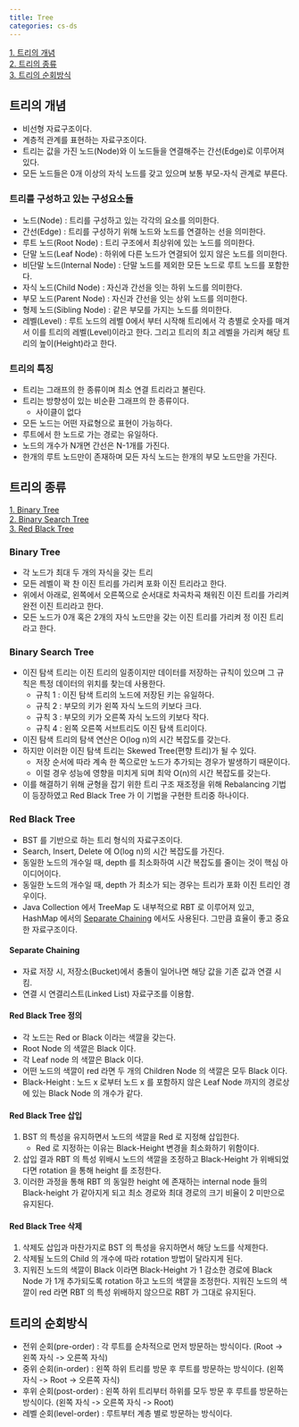 ```yaml
---
title: Tree
categories: cs-ds
---
```


[1. 트리의 개념](#트리의-개념)  
[2. 트리의 종류](#트리의-종류)  
[3. 트리의 순회방식](#트리의-순회방식)

## 트리의 개념
+ 비선형 자료구조이다.
+ 계층적 관계를 표현하는 자료구조이다.
+ 트리는 값을 가진 노드(Node)와 이 노드들을 연결해주는 간선(Edge)로 이루어져 있다.
+ 모든 노드들은 0개 이상의 자식 노드를 갖고 있으며 보통 부모-자식 관계로 부른다.

### 트리를 구성하고 있는 구성요소들
+ 노드(Node) : 트리를 구성하고 있는 각각의 요소를 의미한다.
+ 간선(Edge) : 트리를 구성하기 위해 노드와 노드를 연결하는 선을 의미한다.
+ 루트 노드(Root Node) : 트리 구조에서 최상위에 있는 노드를 의미한다.
+ 단말 노드(Leaf Node) : 하위에 다른 노드가 연결되어 있지 않은 노드를 의미한다.
+ 비단말 노드(Internal Node) : 단말 노드를 제외한 모든 노드로 루트 노드를 포함한다.
+ 자식 노드(Child Node) : 자신과 간선을 잇는 하위 노드를 의미한다.
+ 부모 노드(Parent Node) : 자신과 간선을 잇는 상위 노드를 의미한다.
+ 형제 노드(Sibling Node) : 같은 부모를 가지는 노드를 의미한다.
+ 레벨(Level) : 루트 노드의 레벨 0에서 부터 시작해 트리에서 각 층별로 숫자를 매겨서 이를 트리의 레벨(Level)이라고 한다.
그리고 트리의 최고 레벨을 가리켜 해당 트리의 높이(Height)라고 한다.

### 트리의 특징
+ 트리는 그래프의 한 종류이며 최소 연결 트리라고 불린다.
+ 트리는 방향성이 있는 비순환 그래프의 한 종류이다.
    + 사이클이 없다
+ 모든 노드는 어떤 자료형으로 표현이 가능하다.
+ 루트에서 한 노드로 가는 경로는 유일하다.
+ 노드의 개수가 N개면 간선은 N-1개를 가진다.
+ 한개의 루트 노드만이 존재하며 모든 자식 노드는 한개의 부모 노드만을 가진다.

## 트리의 종류
[1. Binary Tree](#Binary-Tree)  
[2. Binary Search Tree](#Binary-Search-Tree)  
[3. Red Black Tree](#Red-Black-Tree)

### Binary Tree
+ 각 노드가 최대 두 개의 자식을 갖는 트리
+ 모든 레벨이 꽉 찬 이진 트리를 가리켜 포화 이진 트리라고 한다.
+ 위에서 아래로, 왼쪽에서 오른쪽으로 순서대로 차곡차곡 채워진 이진 트리를 가리켜 완전 이진 트리라고 한다.
+ 모든 노드가 0개 혹은 2개의 자식 노드만을 갖는 이진 트리를 가리켜 정 이진 트리라고 한다.

### Binary Search Tree
+ 이진 탐색 트리는 이진 트리의 일종이지만 데이터를 저장하는 규칙이 있으며 그 규칙은 특정 데이터의 위치를 찾는데 사용한다.
  + 규칙 1 : 이진 탐색 트리의 노드에 저장된 키는 유일하다.
  + 규칙 2 : 부모의 키가 왼쪽 자식 노드의 키보다 크다.
  + 규칙 3 : 부모의 키가 오른쪽 자식 노드의 키보다 작다.
  + 규칙 4 : 왼쪽 오른쪽 서브트리도 이진 탐색 트리이다.
+ 이진 탐색 트리의 탐색 연산은 O(log n)의 시간 복잡도를 갖는다.
+ 하지만 이러한 이진 탐색 트리는 Skewed Tree(편향 트리)가 될 수 있다.
    + 저장 순서에 따라 계속 한 쪽으로만 노드가 추가되는 경우가 발생하기 때문이다.
    + 이럴 경우 성능에 영향을 미치게 되며 최악 O(n)의 시간 복잡도를 갖는다.
+ 이를 해결하기 위해 균형을 잡기 위한 트리 구조 재조정을 위해 Rebalancing 기법이 등장하였고 
Red Black Tree 가 이 기법을 구현한 트리중 하나이다.

### Red Black Tree
+ BST 를 기반으로 하는 트리 형식의 자료구조이다.
+ Search, Insert, Delete 에 O(log n)의 시간 복잡도를 가진다.
+ 동일한 노드의 개수일 때, depth 를 최소화하여 시간 복잡도를 줄이는 것이 핵심 아이디어이다.
+ 동일한 노드의 개수일 때, depth 가 최소가 되는 경우는 트리가 포화 이진 트리인 경우이다.
+ Java Collection 에서 TreeMap 도 내부적으로 RBT 로 이루어져 있고, HashMap 에서의 [Separate Chaining](#Separate-Chaining) 에서도 사용된다.
그만큼 효율이 좋고 중요한 자료구조이다.

#### Separate Chaining
+ 자료 저장 시, 저장소(Bucket)에서 충돌이 일어나면 해당 값을 기존 값과 연결 시킴.
+ 연결 시 연결리스트(Linked List) 자료구조를 이용함.

#### Red Black Tree 정의
+ 각 노드는 Red or Black 이라는 색깔을 갖는다.
+ Root Node 의 색깔은 Black 이다.
+ 각 Leaf node 의 색깔은 Black 이다.
+ 어떤 노드의 색깔이 red 라면 두 개의 Children Node 의 색깔은 모두 Black 이다.
+ Black-Height : 노드 x 로부터 노드 x 를 포함하지 않은 Leaf Node 까지의 경로상에 있는 Black Node 의 개수가 같다.

#### Red Black Tree 삽입
1. BST 의 특성을 유지하면서 노드의 색깔을 Red 로 지정해 삽입한다.
    + Red 로 지정하는 이유는 Black-Height 변경을 최소화하기 위함이다.
2. 삽입 결과 RBT 의 특성 위배시 노드의 색깔을 조정하고 Black-Height 가 위배되었다면 rotation 을 통해 height 를 조정한다.
3. 이러한 과정을 통해 RBT 의 동일한 height 에 존재하는 internal node 들의 Black-height 가 같아지게 되고
최소 경로와 최대 경로의 크기 비율이 2 미만으로 유지된다.

#### Red Black Tree 삭제
1. 삭제도 삽입과 마찬가지로 BST 의 특성을 유지하면서 해당 노드를 삭제한다.
2. 삭제될 노드의 Child 의 개수에 따라 rotation 방법이 달라지게 된다.
3. 지워진 노드의 색깔이 Black 이라면 Black-Height 가 1 감소한 경로에 Black Node 가 1개 추가되도록 rotation 하고 노드의 색깔을 조정한다.
지워진 노드의 색깔이 red 라면 RBT 의 특성 위배하지 않으므로 RBT 가 그대로 유지된다.

## 트리의 순회방식
+ 전위 순회(pre-order) : 각 루트를 순차적으로 먼저 방문하는 방식이다.
  (Root ->  왼쪽 자식 -> 오른쪽 자식)
+ 중위 순회(in-order) : 왼쪽 하위 트리를 방문 후 루트를 방문하는 방식이다.
  (왼쪽 자식 -> Root -> 오른쪽 자식)
+ 후위 순회(post-order) : 왼쪽 하위 트리부터 하위를 모두 방문 후 루트를 방문하는 방식이다.
  (왼쪽 자식 -> 오른쪽 자식 -> Root)
+ 레벨 순회(level-order) : 루트부터 계층 별로 방문하는 방식이다.